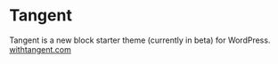 # Tangent

Tangent is a new block starter theme (currently in beta) for WordPress.
[withtangent.com](https://withtangent.com)

